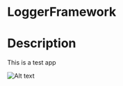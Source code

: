 # LoggerFramework
# Description
This is a test app

![Alt text](LoggerFramework/Logger.png?raw=true "Logger")
 

